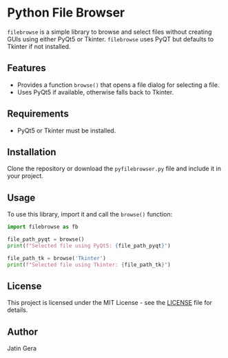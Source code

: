 # Python File Browser

`filebrowse` is a simple library to browse and select files without creating GUIs using either PyQt5 or Tkinter. `filebrowse` uses PyQT but defaults to Tkinter if not installed.

## Features
- Provides a function `browse()` that opens a file dialog for selecting a file.
- Uses PyQt5 if available, otherwise falls back to Tkinter.

## Requirements
- PyQt5 or Tkinter must be installed.

## Installation
Clone the repository or download the `pyfilebrowser.py` file and include it in your project.

## Usage
To use this library, import it and call the `browse()` function:

```python
import filebrowse as fb

file_path_pyqt = browse()
print(f"Selected file using PyQt5: {file_path_pyqt}")

file_path_tk = browse('Tkinter')
print(f"Selected file using Tkinter: {file_path_tk}")

```

## License
This project is licensed under the MIT License - see the [LICENSE](LICENSE) file for details.

## Author
Jatin Gera
